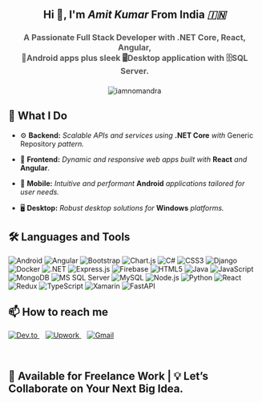 <h2 align="center">
  Hi 👋, I'm <em>Amit Kumar</em> From India <em>🇮🇳</em> 
</h2> 
<h4 align="center" style="font-size:16px; color: #555;">
  A Passionate Full Stack Developer with <strong>.NET Core</strong>, <strong>React</strong>, <strong>Angular</strong>, <br/>
  📱Android apps plus sleek 🖥️Desktop application with 🗄️SQL Server. 
</h4>


<p align="center"> <img src="https://komarev.com/ghpvc/?username=iamnomandra&label=Profile%20views&color=0e75b6&style=flat" alt="iamnomandra" /> </p>
  
## 🔧 What I Do

- ⚙️ **Backend:** _Scalable APIs and services using_ **.NET Core** _with_ Generic Repository _pattern._

- 🎨 **Frontend:** _Dynamic and responsive web apps built with_ **React** _and_ **Angular**.

- 📱 **Mobile:** _Intuitive and performant_ **Android** _applications tailored for user needs._

- 🖥️ **Desktop:**  _Robust desktop solutions for_ **Windows** _platforms._

<h2 align="left">🛠️ Languages and Tools</h2>
<p align="left">
  <img src="https://img.shields.io/badge/-Android-3DDC84?style=for-the-badge&logo=android&logoColor=white" alt="Android" />
  <img src="https://img.shields.io/badge/-Angular-DD0031?style=for-the-badge&logo=angular&logoColor=white" alt="Angular" />
  <img src="https://img.shields.io/badge/-Bootstrap-563D7C?style=for-the-badge&logo=bootstrap&logoColor=white" alt="Bootstrap" />
  <img src="https://img.shields.io/badge/-Chart.js-303030?style=for-the-badge&logo=chartdotjs&logoColor=white" alt="Chart.js" />
  <img src="https://img.shields.io/badge/-C%23-239120?style=for-the-badge&logo=c-sharp&logoColor=white" alt="C#" />
  <img src="https://img.shields.io/badge/-CSS3-1572B6?style=for-the-badge&logo=css3&logoColor=white" alt="CSS3" />
  <img src="https://img.shields.io/badge/-Django-092E20?style=for-the-badge&logo=django&logoColor=white" alt="Django" />
  <img src="https://img.shields.io/badge/-Docker-2496ED?style=for-the-badge&logo=docker&logoColor=white" alt="Docker" />
  <img src="https://img.shields.io/badge/-.NET-512BD4?style=for-the-badge&logo=dot-net&logoColor=white" alt=".NET" />
  <img src="https://img.shields.io/badge/-Express.js-000000?style=for-the-badge&logo=express&logoColor=white" alt="Express.js" />
  <img src="https://img.shields.io/badge/-Firebase-FFCA28?style=for-the-badge&logo=firebase&logoColor=black" alt="Firebase" />
  <img src="https://img.shields.io/badge/-HTML5-E34F26?style=for-the-badge&logo=html5&logoColor=white" alt="HTML5" />
  <img src="https://img.shields.io/badge/-Java-007396?style=for-the-badge&logo=java&logoColor=white" alt="Java" />
  <img src="https://img.shields.io/badge/-JavaScript-F7DF1E?style=for-the-badge&logo=javascript&logoColor=black" alt="JavaScript" />
  <img src="https://img.shields.io/badge/-MongoDB-47A248?style=for-the-badge&logo=mongodb&logoColor=white" alt="MongoDB" />
  <img src="https://img.shields.io/badge/-MS%20SQL%20Server-CC2927?style=for-the-badge&logo=microsoft%20sql%20server&logoColor=white" alt="MS SQL Server" />
  <img src="https://img.shields.io/badge/-MySQL-4479A1?style=for-the-badge&logo=mysql&logoColor=white" alt="MySQL" />
  <img src="https://img.shields.io/badge/-Node.js-339933?style=for-the-badge&logo=node.js&logoColor=white" alt="Node.js" />
  <img src="https://img.shields.io/badge/-Python-3776AB?style=for-the-badge&logo=python&logoColor=white" alt="Python" />
  <img src="https://img.shields.io/badge/-React-20232A?style=for-the-badge&logo=react&logoColor=61DAFB" alt="React" />
  <img src="https://img.shields.io/badge/-Redux-764ABC?style=for-the-badge&logo=redux&logoColor=white" alt="Redux" />
  <img src="https://img.shields.io/badge/-TypeScript-3178C6?style=for-the-badge&logo=typescript&logoColor=white" alt="TypeScript" />
  <img src="https://img.shields.io/badge/-Xamarin-3498DB?style=for-the-badge&logo=xamarin&logoColor=white" alt="Xamarin" />
  <img src="https://img.shields.io/badge/-FastAPI-009688?style=for-the-badge&logo=fastapi&logoColor=white" alt="FastAPI" />
</p>
 
<h2 align="left">📫 How to reach me</h2>
<p align="left">
  <a href="https://dev.to/iamnomandra" target="_blank" rel="noreferrer">
    <img src="https://img.shields.io/badge/Dev.to-000000?style=for-the-badge&logo=dev-dot-to&logoColor=white" alt="Dev.to" />
  </a>
  &nbsp;&nbsp;
  <a href="https://www.upwork.com/freelancers/iamnomandra" target="_blank" rel="noreferrer">
    <img src="https://img.shields.io/badge/Upwork-6fda44?style=for-the-badge&logo=upwork&logoColor=white" alt="Upwork" />
  </a>
  &nbsp;&nbsp;
  <a href="mailto:iamnomandra@gmail.com" target="_blank" rel="noreferrer">
    <img src="https://img.shields.io/badge/Gmail-D14836?style=for-the-badge&logo=gmail&logoColor=white" alt="Gmail" />
  </a>
</p>
</br>
<h2 align="left">💼 Available for Freelance Work | 💡 Let’s Collaborate on Your Next Big Idea.</h2> 
